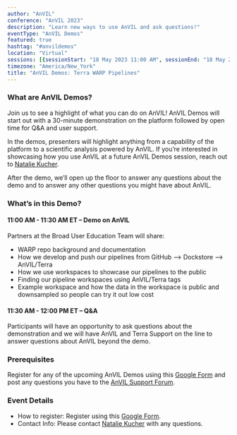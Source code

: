 ```yaml
---
author: "AnVIL"
conference: "AnVIL 2023"
description: "Learn new ways to use AnVIL and ask questions!"
eventType: "AnVIL Demos"
featured: true
hashtag: "#anvildemos"
location: "Virtual"
sessions: [{sessionStart: "18 May 2023 11:00 AM", sessionEnd: "18 May 2023 12:00 PM"}]
timezone: "America/New_York"
title: "AnVIL Demos: Terra WARP Pipelines"
---
```


<event-hero></event-hero>

### What are AnVIL Demos?
Join us to see a highlight of what you can do on AnVIL! AnVIL Demos will start out with a 30-minute demonstration on the platform followed by open time for Q&A and user support.

In the demos, presenters will highlight anything from a capability of the platform to a scientific analysis powered by AnVIL. If you’re interested in showcasing how you use AnVIL at a future AnVIL Demos session, reach out to [Natalie Kucher](mailto:nkucher3@jhu.edu).

After the demo, we’ll open up the floor to answer any questions about the demo and to answer any other questions you might have about AnVIL.

### What’s in this Demo?
#### 11:00 AM - 11:30 AM ET – Demo on AnVIL
Partners at the Broad User Education Team will share:
* WARP repo background and documentation
* How we develop and push our pipelines from GitHub --> Dockstore --> AnVIL/Terra
* How we use workspaces to showcase our pipelines to the public
* Finding our pipeline workspaces using AnVIL/Terra tags
* Example workspace and how the data in the workspace is public and downsampled so people can try it out low cost
#### 11:30 AM - 12:00 PM ET – Q&A
Participants will have an opportunity to ask questions about the demonstration and we will have AnVIL and Terra Support on the line to answer questions about AnVIL beyond the demo.


### Prerequisites
Register for any of the upcoming AnVIL Demos using this [Google Form](https://forms.gle/7CcaLE9AM7FrYqpP7) and post any questions you have to the [AnVIL Support Forum](https://help.anvilproject.org/).

### Event Details
- How to register: Register using this [Google Form](https://forms.gle/7CcaLE9AM7FrYqpP7).
- Contact Info: Please contact [Natalie Kucher](mailto:nkucher3@jhu.edu) with any questions.
